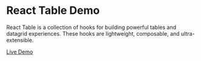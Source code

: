 # React Table Demo
React Table is a collection of hooks for building powerful tables and datagrid experiences. These hooks are lightweight, composable, and ultra-extensible.

[Live Demo](https://mahendra0859.github.io/react-table-demo/)
